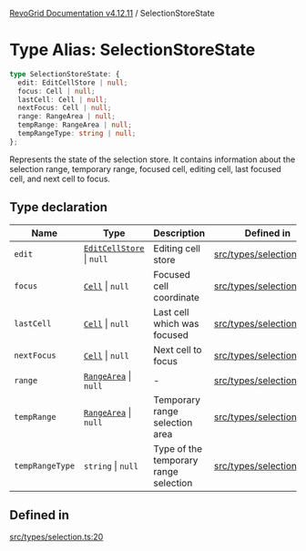 [RevoGrid Documentation v4.12.11](README.md) / SelectionStoreState

# Type Alias: SelectionStoreState

```ts
type SelectionStoreState: {
  edit: EditCellStore | null;
  focus: Cell | null;
  lastCell: Cell | null;
  nextFocus: Cell | null;
  range: RangeArea | null;
  tempRange: RangeArea | null;
  tempRangeType: string | null;
};
```

Represents the state of the selection store.
It contains information about the selection range, temporary range,
focused cell, editing cell, last focused cell, and next cell to focus.

## Type declaration

| Name | Type | Description | Defined in |
| ------ | ------ | ------ | ------ |
| `edit` | [`EditCellStore`](Interface.EditCellStore.md) \| `null` | Editing cell store | [src/types/selection.ts:37](https://github.com/revolist/revogrid/blob/6f8df4eb606fcbd6f32b575f3753800c08ad78f6/src/types/selection.ts#L37) |
| `focus` | [`Cell`](Interface.Cell.md) \| `null` | Focused cell coordinate | [src/types/selection.ts:33](https://github.com/revolist/revogrid/blob/6f8df4eb606fcbd6f32b575f3753800c08ad78f6/src/types/selection.ts#L33) |
| `lastCell` | [`Cell`](Interface.Cell.md) \| `null` | Last cell which was focused | [src/types/selection.ts:41](https://github.com/revolist/revogrid/blob/6f8df4eb606fcbd6f32b575f3753800c08ad78f6/src/types/selection.ts#L41) |
| `nextFocus` | [`Cell`](Interface.Cell.md) \| `null` | Next cell to focus | [src/types/selection.ts:45](https://github.com/revolist/revogrid/blob/6f8df4eb606fcbd6f32b575f3753800c08ad78f6/src/types/selection.ts#L45) |
| `range` | [`RangeArea`](TypeAlias.RangeArea.md) \| `null` | - | [src/types/selection.ts:21](https://github.com/revolist/revogrid/blob/6f8df4eb606fcbd6f32b575f3753800c08ad78f6/src/types/selection.ts#L21) |
| `tempRange` | [`RangeArea`](TypeAlias.RangeArea.md) \| `null` | Temporary range selection area | [src/types/selection.ts:25](https://github.com/revolist/revogrid/blob/6f8df4eb606fcbd6f32b575f3753800c08ad78f6/src/types/selection.ts#L25) |
| `tempRangeType` | `string` \| `null` | Type of the temporary range selection | [src/types/selection.ts:29](https://github.com/revolist/revogrid/blob/6f8df4eb606fcbd6f32b575f3753800c08ad78f6/src/types/selection.ts#L29) |

## Defined in

[src/types/selection.ts:20](https://github.com/revolist/revogrid/blob/6f8df4eb606fcbd6f32b575f3753800c08ad78f6/src/types/selection.ts#L20)
